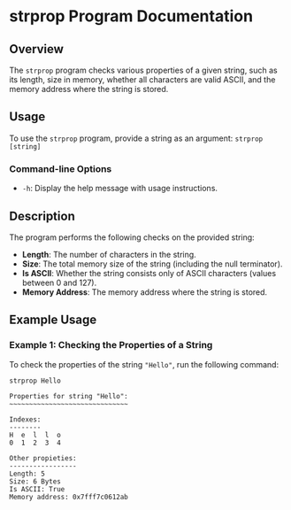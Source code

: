 # strprop Program Documentation

## Overview

The `strprop` program checks various properties of a given string, such as its length, size in memory, whether all characters are valid ASCII, and the memory address where the string is stored.

## Usage

To use the `strprop` program, provide a string as an argument: `strprop [string]`

### Command-line Options

- `-h`: Display the help message with usage instructions.

## Description

The program performs the following checks on the provided string:
- **Length**: The number of characters in the string.
- **Size**: The total memory size of the string (including the null terminator).
- **Is ASCII**: Whether the string consists only of ASCII characters (values between 0 and 127).
- **Memory Address**: The memory address where the string is stored.

## Example Usage

### Example 1: Checking the Properties of a String

To check the properties of the string `"Hello"`, run the following command:

`strprop Hello`
```
Properties for string "Hello":
~~~~~~~~~~~~~~~~~~~~~~~~~~~~~~

Indexes:
--------
H  e  l  l  o  
0  1  2  3  4  

Other propieties:
-----------------
Length: 5
Size: 6 Bytes
Is ASCII: True
Memory address: 0x7fff7c0612ab

```
